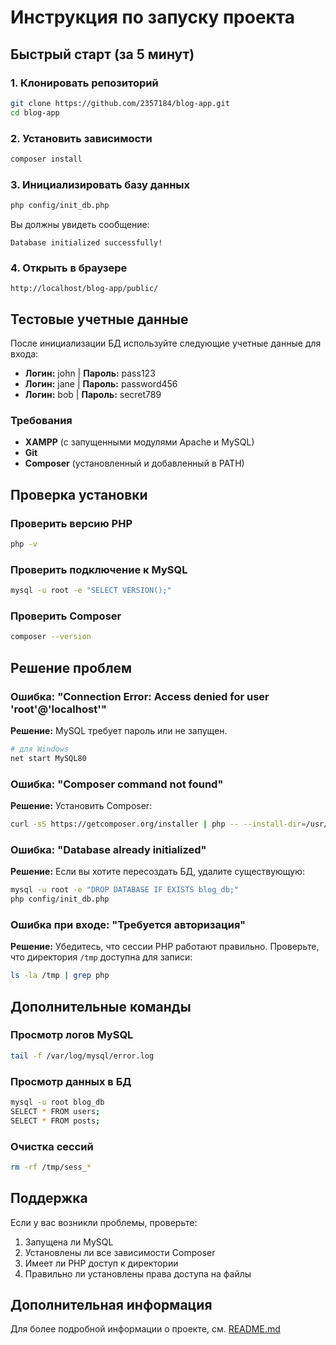 # Инструкция по запуску проекта

## Быстрый старт (за 5 минут)

### 1. Клонировать репозиторий
```bash
git clone https://github.com/2357184/blog-app.git
cd blog-app
```

### 2. Установить зависимости
```bash
composer install
```

### 3. Инициализировать базу данных
```bash
php config/init_db.php
```

Вы должны увидеть сообщение:
```
Database initialized successfully!
```
### 4. Открыть в браузере
```
http://localhost/blog-app/public/
```

## Тестовые учетные данные

После инициализации БД используйте следующие учетные данные для входа:

- **Логин:** john | **Пароль:** pass123
- **Логин:** jane | **Пароль:** password456
- **Логин:** bob | **Пароль:** secret789

### Требования

- **XAMPP** (с запущенными модулями Apache и MySQL)
- **Git**
- **Composer** (установленный и добавленный в PATH)

## Проверка установки

### Проверить версию PHP
```bash
php -v
```

### Проверить подключение к MySQL
```bash
mysql -u root -e "SELECT VERSION();"
```

### Проверить Composer
```bash
composer --version
```

## Решение проблем

### Ошибка: "Connection Error: Access denied for user 'root'@'localhost'"

**Решение:** MySQL требует пароль или не запущен.

```bash
# для Windows
net start MySQL80
```

### Ошибка: "Composer command not found"

**Решение:** Установить Composer:

```bash
curl -sS https://getcomposer.org/installer | php -- --install-dir=/usr/local/bin --filename=composer
```

### Ошибка: "Database already initialized"

**Решение:** Если вы хотите пересоздать БД, удалите существующую:

```bash
mysql -u root -e "DROP DATABASE IF EXISTS blog_db;"
php config/init_db.php
```

### Ошибка при входе: "Требуется авторизация"

**Решение:** Убедитесь, что сессии PHP работают правильно. Проверьте, что директория `/tmp` доступна для записи:

```bash
ls -la /tmp | grep php
```

## Дополнительные команды

### Просмотр логов MySQL
```bash
tail -f /var/log/mysql/error.log
```

### Просмотр данных в БД
```bash
mysql -u root blog_db
SELECT * FROM users;
SELECT * FROM posts;
```

### Очистка сессий
```bash
rm -rf /tmp/sess_*
```

## Поддержка

Если у вас возникли проблемы, проверьте:

1. Запущена ли MySQL
2. Установлены ли все зависимости Composer
3. Имеет ли PHP доступ к директории 
4. Правильно ли установлены права доступа на файлы

## Дополнительная информация

Для более подробной информации о проекте, см. [README.md](README.md)


